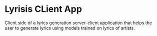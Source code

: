 # Lyrisis CLient App

Client side of a lyrics generation server-client application that helps the user to generate
lyrics using models trained on lyrics of artists.
